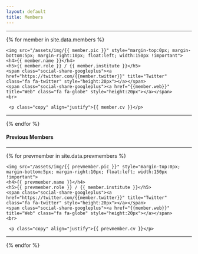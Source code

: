 ```yaml
---
layout: default
title: Members
---
```

<div class="copy">
	<div class="copy">
		<div>
<hr>
 {% for member in site.data.members %}

	<img src="/assets/img/{{ member.pic }}" style="margin-top:0px; margin-bottom:5px; margin-right:10px; float:left; width:150px !important">
	<h4>{{ member.name }}</h4>
	<h5>{{ member.role }} / {{ member.institute }}</h5>
	<span class="social-share-googleplus"><a href="https://twitter.com/{{member.twitter}}" title="Twitter" class="fa fa-twitter" style="height:20px"></a></span>
	<span class="social-share-googleplus"><a href="{{member.web}}" title="Web" class="fa fa-globe" style="height:20px"></a></span>
	<br>

	 <p class="copy" align="justify">{{ member.cv }}</p>
<hr>
{% endfor %}

<h4>Previous Members</h4>
<hr>
 {% for prevmember in site.data.prevmembers %}

	<img src="/assets/img/{{ prevmember.pic }}" style="margin-top:0px; margin-bottom:5px; margin-right:10px; float:left; width:150px !important">
	<h4>{{ prevmember.name }}</h4>
	<h5>{{ prevmember.role }} / {{ member.institute }}</h5>
	<span class="social-share-googleplus"><a href="https://twitter.com/{{member.twitter}}" title="Twitter" class="fa fa-twitter" style="height:20px"></a></span>
	<span class="social-share-googleplus"><a href="{{member.web}}" title="Web" class="fa fa-globe" style="height:20px"></a></span>
	<br>

	 <p class="copy" align="justify">{{ prevmember.cv }}</p>
<hr>
{% endfor %}

</div>
</div>
</div>


